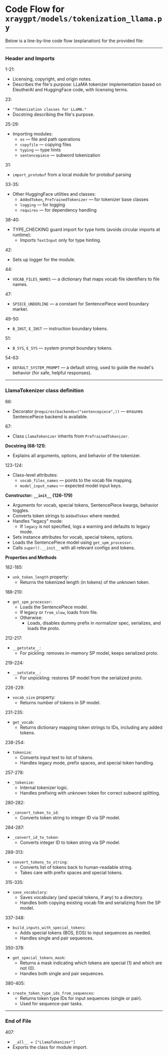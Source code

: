 # Code Flow for `xraygpt/models/tokenization_llama.py`

Below is a line-by-line code flow (explanation) for the provided file:

---

### **Header and Imports**

1-21:  
- Licensing, copyright, and origin notes.  
- Describes the file's purpose: LLaMA tokenizer implementation based on EleutherAI and HuggingFace code, with licensing terms.

23:  
- `"Tokenization classes for LLaMA."`  
- Docstring describing the file's purpose.

25-29:  
- Importing modules:  
  - `os` — file and path operations  
  - `copyfile` — copying files  
  - `typing` — type hints  
  - `sentencepiece` — subword tokenization

31:  
- `import_protobuf` from a local module for protobuf parsing

33-35:  
- Other HuggingFace utilities and classes:  
  - `AddedToken`, `PreTrainedTokenizer` — for tokenizer base classes  
  - `logging` — for logging  
  - `requires` — for dependency handling

38-40:  
- TYPE_CHECKING guard import for type hints (avoids circular imports at runtime):  
  - Imports `TextInput` only for type hinting.

42:  
- Sets up logger for the module.

44:  
- `VOCAB_FILES_NAMES` — a dictionary that maps vocab file identifiers to file names.

47:  
- `SPIECE_UNDERLINE` — a constant for SentencePiece word boundary marker.

49-50:  
- `B_INST`, `E_INST` — instruction boundary tokens.

51:  
- `B_SYS`, `E_SYS` — system prompt boundary tokens.

54-63:  
- `DEFAULT_SYSTEM_PROMPT` — a default string, used to guide the model's behavior (for safe, helpful responses).

---

### **LlamaTokenizer class definition**

66:  
- Decorator `@requires(backends=("sentencepiece",))` — ensures SentencePiece backend is available.

67:  
- Class `LlamaTokenizer` inherits from `PreTrainedTokenizer`.

**Docstring (68-121)**:  
- Explains all arguments, options, and behavior of the tokenizer.

123-124:  
- Class-level attributes:  
  - `vocab_files_names` — points to the vocab file mapping.  
  - `model_input_names` — expected model input keys.

**Constructor: `__init__` (126-179)**

- Arguments for vocab, special tokens, SentencePiece kwargs, behavior toggles.
- Converts token strings to `AddedToken` where needed.
- Handles "legacy" mode:  
  - If `legacy` is not specified, logs a warning and defaults to legacy mode.
- Sets instance attributes for vocab, special tokens, options.
- Loads the SentencePiece model using `get_spm_processor`.
- Calls `super().__init__` with all relevant configs and tokens.

**Properties and Methods**

182-185:  
- `unk_token_length` property:  
  - Returns the tokenized length (in tokens) of the unknown token.

188-210:  
- `get_spm_processor`:  
  - Loads the SentencePiece model.  
  - If legacy or `from_slow`, loads from file.  
  - Otherwise:  
    - Loads, disables dummy prefix in normalizer spec, serializes, and loads the proto.

212-217:  
- `__getstate__`:  
  - For pickling: removes in-memory SP model, keeps serialized proto.

219-224:  
- `__setstate__`:  
  - For unpickling: restores SP model from the serialized proto.

226-229:  
- `vocab_size` property:  
  - Returns number of tokens in SP model.

231-235:  
- `get_vocab`:  
  - Returns dictionary mapping token strings to IDs, including any added tokens.

238-254:  
- `tokenize`:  
  - Converts input text to list of tokens.  
  - Handles legacy mode, prefix spaces, and special token handling.

257-278:  
- `_tokenize`:  
  - Internal tokenizer logic.  
  - Handles prefixing with unknown token for correct subword splitting.

280-282:  
- `_convert_token_to_id`:  
  - Converts token string to integer ID via SP model.

284-287:  
- `_convert_id_to_token`:  
  - Converts integer ID to token string via SP model.

289-313:  
- `convert_tokens_to_string`:  
  - Converts list of tokens back to human-readable string.  
  - Takes care with prefix spaces and special tokens.

315-335:  
- `save_vocabulary`:  
  - Saves vocabulary (and special tokens, if any) to a directory.  
  - Handles both copying existing vocab file and serializing from the SP model.

337-348:  
- `build_inputs_with_special_tokens`:  
  - Adds special tokens (BOS, EOS) to input sequences as needed.  
  - Handles single and pair sequences.

350-378:  
- `get_special_tokens_mask`:  
  - Returns a mask indicating which tokens are special (1) and which are not (0).  
  - Handles both single and pair sequences.

380-405:  
- `create_token_type_ids_from_sequences`:  
  - Returns token type IDs for input sequences (single or pair).  
  - Used for sequence-pair tasks.

---

### **End of File**

407:  
- `__all__ = ["LlamaTokenizer"]`  
- Exports the class for module import.
